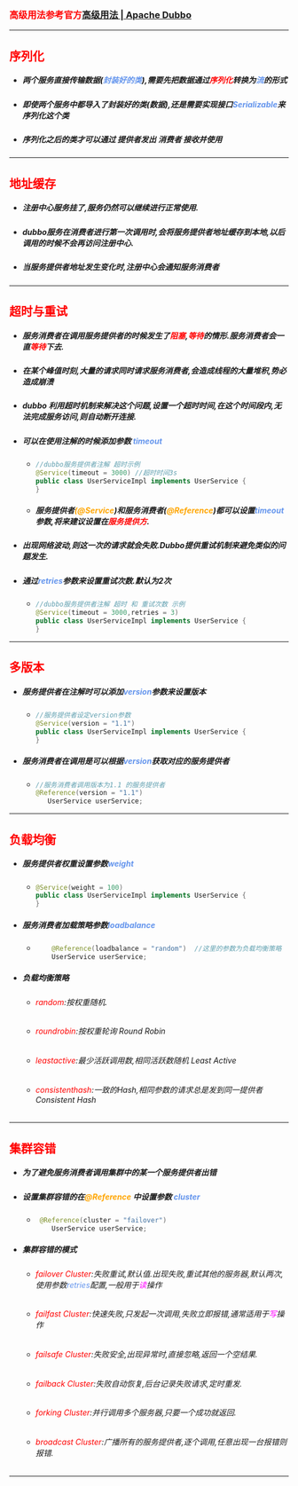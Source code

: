 

### <font color='red'>高级用法参考官方</font>[高级用法 | Apache Dubbo](https://dubbo.apache.org/zh/docs/advanced/)



<hr>



## <font color='red'>序列化</font>

- ##### 两个服务直接传输数据(<font color='cornflowerblue'>封装好的类</font>),需要先把数据通过<font color='red'>序列化</font>转换为<font color='cornflowerblue'>流</font>的形式

- ##### 即使两个服务中都导入了封装好的类(数据),还是需要实现接口<font color='cornflowerblue'>Serializable</font>来序列化这个类

- ##### 序列化之后的类才可以通过 提供者发出 消费者 接收并使用



<hr>



## <font color='red'>地址缓存</font>

- ##### 注册中心服务挂了,服务仍然可以继续进行正常使用.

- ##### dubbo服务在消费者进行第一次调用时,会将服务提供者地址缓存到本地,以后调用的时候不会再访问注册中心.

- ##### 当服务提供者地址发生变化时,注册中心会通知服务消费者



<hr>



## <font color='red'>超时与重试</font>

- ##### 服务消费者在调用服务提供者的时候发生了<font color='red'>阻塞</font>,<font color='red'>等待</font>的情形.服务消费者会一直<font color='red'>等待</font>下去.

- ##### 在某个峰值时刻,大量的请求同时请求服务消费者,会造成线程的大量堆积,势必造成崩溃

- ##### dubbo 利用超时机制来解决这个问题,设置一个超时时间,在这个时间段内,无法完成服务访问,则自动断开连接.

- ##### 可以在使用注解的时候添加参数 <font color='cornflowerblue'>timeout</font> 

  - ```java
    //dubbo服务提供者注解 超时示例
    @Service(timeout = 3000) //超时时间3s
    public class UserServiceImpl implements UserService {
    }
    ```

  - ##### 服务提供者<font color='orange'>(@Service</font>)和服务消费者(<font color='orange'>@Reference</font>)都可以设置<font color='cornflowerblue'>timeout</font>参数,将来建议设置在<font color='red'>服务提供方</font>.

- ##### 出现网络波动,则这一次的请求就会失败.Dubbo提供重试机制来避免类似的问题发生.

- ##### 通过<font color='cornflowerblue'>retries</font>参数来设置重试次数.默认为2次

  - ```java
    //dubbo服务提供者注解 超时 和 重试次数 示例 
    @Service(timeout = 3000,retries = 3)
    public class UserServiceImpl implements UserService {
    }
    ```

    



<hr>



## <font color='red'>多版本</font>

- ##### 服务提供者在注解时可以添加<font color='cornflowerblue'>version</font>参数来设置版本

  - ```java
    //服务提供者设定version参数
    @Service(version = "1.1")
    public class UserServiceImpl implements UserService {
    }
    ```

- ##### 服务消费者在调用是可以根据<font color='cornflowerblue'>version</font>获取对应的服务提供者

  - ```java
    //服务消费者调用版本为1.1 的服务提供者
    @Reference(version = "1.1")
       UserService userService;
    ```





<hr>



## <font color='red'>负载均衡</font>

- ##### 服务提供者权重设置参数<font color='cornflowerblue'>weight</font> 

  - ```java
    @Service(weight = 100)
    public class UserServiceImpl implements UserService {
    }
    ```

- ##### 服务消费者加载策略参数<font color='cornflowerblue'>loadbalance</font> 

  - ```java
        @Reference(loadbalance = "random")  //这里的参数为负载均衡策略
        UserService userService;
    ```

    

- ##### 负载均衡策略

  - ###### <font color='red'>random</font>:按权重随机.
  
  - ###### <font color='red'>roundrobin</font>:按权重轮询 Round Robin
  
  - ###### <font color='red'>leastactive</font>:最少活跃调用数,相同活跃数随机 Least Active
  
  - ###### <font color='red'>consistenthash</font>:一致的Hash,相同参数的请求总是发到同一提供者 Consistent Hash





<hr>



## <font color='red'>集群容错</font>

- ##### 为了避免服务消费者调用集群中的某一个服务提供者出错

- ##### 设置集群容错的在<font color='orange'>@Reference </font>中设置参数 <font color='cornflowerblue'>cluster</font> 

  - ```java
     @Reference(cluster = "failover")
        UserService userService;
    ```

    

- ##### 集群容错的模式

  - ###### <font color='red'>failover Cluster</font>:失败重试,默认值.出现失败,重试其他的服务器,默认两次,使用参数<font color='cornflowerblue'>retries</font>配置,一般用于<font color='fuchsia'>读</font>操作

  - ###### <font color='red'>failfast Cluster</font>:快速失败,只发起一次调用,失败立即报错,通常适用于<font color='fuchsia'>写</font>操作

  - ###### <font color='red'>failsafe Cluster</font>:失败安全,出现异常时,直接忽略,返回一个空结果.

  - ###### <font color='red'>failback Cluster</font>:失败自动恢复,后台记录失败请求,定时重发.

  - ###### <font color='red'>forking Cluster</font>:并行调用多个服务器,只要一个成功就返回.

  - ###### <font color='red'>broadcast Cluster</font>:广播所有的服务提供者,逐个调用,任意出现一台报错则报错.





<hr>

